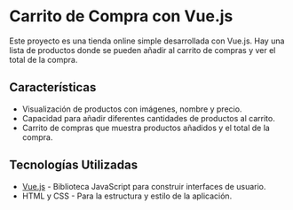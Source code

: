 # Carrito de Compra con Vue.js

Este proyecto es una tienda online simple desarrollada con Vue.js. Hay una lista de productos donde se pueden añadir al carrito de compras y ver el total de la compra.

## Características

- Visualización de productos con imágenes, nombre y precio.
- Capacidad para añadir diferentes cantidades de productos al carrito.
- Carrito de compras que muestra productos añadidos y el total de la compra.

## Tecnologías Utilizadas

- [Vue.js](https://vuejs.org/) - Biblioteca JavaScript para construir interfaces de usuario.
- HTML y CSS - Para la estructura y estilo de la aplicación.

